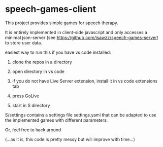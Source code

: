 # speech-games-client

This project provides simple games for speech therapy. 

It is entirely implemented in client-side javascript and only accesses a minimal json-server (see https://github.com/isawzz/speech-games-server) to store user data.

easiest way to run this if you have vs code installed:
1. clone the repos in a directory

2. open directory in vs code

3. if you do not have Live Server extension, install it in vs code extensions tab

4. press GoLive

5. start in S directory 

S/settings contains a settings file settings.yaml that can be adapted to use the implemented games with different parameters.

Or, feel free to hack around

(...as it is, this code is pretty messy but will improve with time...)